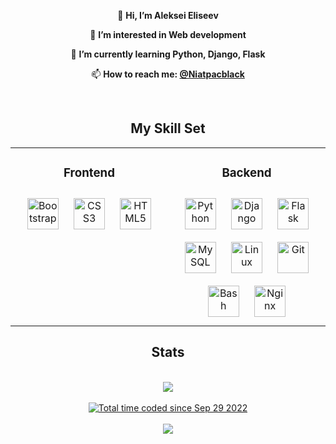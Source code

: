 <div align="center">


👋 <b>Hi, I’m Aleksei Eliseev</b>

👀 <b>I’m interested in Web development</b>

🌱 <b>I’m currently learning Python, Django, Flask</b>

📫 <b>How to reach me: [@Niatpacblack](https://t.me/niatpackcalb)</b>
</div>   

<br/>  

<h2 align="center">My Skill Set</h2>
<table align="center"><tr><td valign="top" width="33%">



<h3 align="center">Frontend</h3>
<div align="center">  
<a href="https://getbootstrap.com/docs/3.4/javascript/" target="_blank"><img style="margin: 10px" src="https://profilinator.rishav.dev/skills-assets/bootstrap-plain.svg" alt="Bootstrap" height="50" /></a>  
<a href="https://www.w3schools.com/css/" target="_blank"><img style="margin: 10px" src="https://profilinator.rishav.dev/skills-assets/css3-original-wordmark.svg" alt="CSS3" height="50" /></a>  
<a href="https://en.wikipedia.org/wiki/HTML5" target="_blank"><img style="margin: 10px" src="https://profilinator.rishav.dev/skills-assets/html5-original-wordmark.svg" alt="HTML5" height="50" /></a>  
</div>

</td><td valign="top" width="33%">



<h3 align="center">Backend</h3>
<div align="center">  
<a href="https://www.python.org/" target="_blank"><img style="margin: 10px" src="https://profilinator.rishav.dev/skills-assets/python-original.svg" alt="Python" height="50" /></a>  
<a href="https://www.djangoproject.com/" target="_blank"><img style="margin: 10px" src="https://profilinator.rishav.dev/skills-assets/django-original.svg" alt="Django" height="50" /></a>  
<a href="https://flask.palletsprojects.com/" target="_blank"><img style="margin: 10px" src="https://profilinator.rishav.dev/skills-assets/flask.png" alt="Flask" height="50" /></a>  
<a href="https://www.mysql.com/" target="_blank"><img style="margin: 10px" src="https://profilinator.rishav.dev/skills-assets/mysql-original-wordmark.svg" alt="MySQL" height="50" /></a>  
<a href="https://www.linux.org/" target="_blank"><img style="margin: 10px" src="https://profilinator.rishav.dev/skills-assets/linux-original.svg" alt="Linux" height="50" /></a>  
<a href="https://github.com/" target="_blank"><img style="margin: 10px" src="https://profilinator.rishav.dev/skills-assets/git-scm-icon.svg" alt="Git" height="50" /></a>
<a href="https://www.gnu.org/software/bash/" target="_blank"><img style="margin: 10px" src="https://profilinator.rishav.dev/skills-assets/gnu_bash-icon.svg" alt="Bash" height="50" /></a>  
<a href="https://www.nginx.com/" target="_blank"><img style="margin: 10px" src="https://profilinator.rishav.dev/skills-assets/nginx-original.svg" alt="Nginx" height="50" /></a>  
</div>

</td>

</tr></table>  

<h2 align="center">Stats</h2>
<br/>  

<div align="center">
<a href=https://www.codewars.com/users/NiatpacKcalb><img src="https://www.codewars.com/users/NiatpacKcalb/badges/small"" /></a>
</div>

<br/> 

<div align="center">
<a href="https://wakatime.com/@83f8d99e-e577-4fba-a1f5-b81a84f8d868"><img src="https://wakatime.com/badge/user/83f8d99e-e577-4fba-a1f5-b81a84f8d868.svg" alt="Total time coded since Sep 29 2022" /></a>
</div>

<br/>  

<div align="center">
<img src="https://komarev.com/ghpvc/?username=NiatpacBlack&&style=flat-square" align="center" />
</div>  


